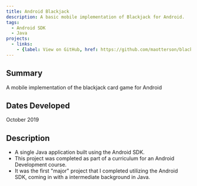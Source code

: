 ```yaml
---
title: Android Blackjack
description: A basic mobile implementation of Blackjack for Android.
tags:
  - Android SDK
  - Java
projects:
  - links:
    - {label: View on GitHub, href: https://github.com/maotterson/blackjack, icon: icon-github}
---
```

## Summary
A mobile implementation of the blackjack card game for Android

## Dates Developed
October 2019

## Description
- A single Java application built using the Android SDK.
- This project was completed as part of a curriculum for an Android Development course.
- It was the first "major" project that I completed utilizing the Android SDK, coming in with a intermediate background in Java.
